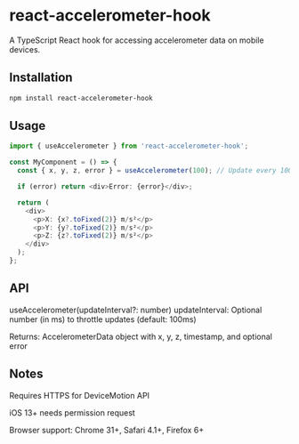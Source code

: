 # react-accelerometer-hook

A TypeScript React hook for accessing accelerometer data on mobile devices.

## Installation

```bash
npm install react-accelerometer-hook
```

## Usage

```typescript
import { useAccelerometer } from 'react-accelerometer-hook';

const MyComponent = () => {
  const { x, y, z, error } = useAccelerometer(100); // Update every 100ms

  if (error) return <div>Error: {error}</div>;

  return (
    <div>
      <p>X: {x?.toFixed(2)} m/s²</p>
      <p>Y: {y?.toFixed(2)} m/s²</p>
      <p>Z: {z?.toFixed(2)} m/s²</p>
    </div>
  );
};
```

## API
useAccelerometer(updateInterval?: number)
updateInterval: Optional number (in ms) to throttle updates (default: 100ms)

Returns: AccelerometerData object with x, y, z, timestamp, and optional error

## Notes
Requires HTTPS for DeviceMotion API

iOS 13+ needs permission request

Browser support: Chrome 31+, Safari 4.1+, Firefox 6+

